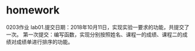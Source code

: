 # homework
0203作业
lab01.提交日期：2018年10月11日，实现实验一要求的功能，共提交了一次。
第一次提交：编写函数，实现分别按照姓名、课程一的成绩、课程二的成绩对成绩单进行排序的功能。
